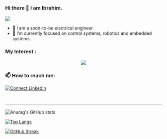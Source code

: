 ### Hi there 👋 I am Ibrahim.
![](https://komarev.com/ghpvc/?username=ibrahimmansur4&color=grey)

- 🔭 I am a soon-to-be electrical engineer.
- 🌱 I’m currently focused on control systems, robotics and embedded systems.



### My Interest :
<p align="center">
  <a href="https://skillicons.dev">
    <img src="https://skillicons.dev/icons?i=git,cpp,vscode,ros,python,arduino,linux,docker" />
  </a>
</p>



### 📫 How to reach me: 
[![Connect LinkedIn](https://img.shields.io/badge/LinkedIn-0077B5?style=for-the-badge&logo=linkedin&logoColor=white)](https://www.linkedin.com/in/ibrahim-bin-mansur-4a7012157/)


<br />

---
<!-- 
![Anurag's GitHub stats](https://github-readme-stats.vercel.app/api?username=ibrahimmansur4&show=reviews,discussions_started,discussions_answered,prs_merged,prs_merged_percentage)
-->
![Anurag's GitHub stats](https://github-readme-stats.vercel.app/api?username=ibrahimmansur4&show_icons=true&theme=dark)

[![Top Langs](https://github-readme-stats.vercel.app/api/top-langs/?username=ibrahimmansur4&layout=compact)](https://github.com/anuraghazra/github-readme-stats)

[![GitHub Streak](http://github-readme-streak-stats.herokuapp.com?user=ibrahimmansur4&theme=dark&hide_border=true&date_format=j%20M%5B%20Y%5D&mode=weekly)](https://git.io/streak-stats)


